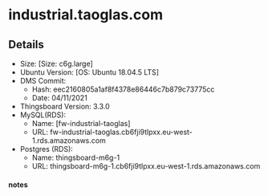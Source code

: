 # industrial.taoglas.com

## Details
- Size: [Size: c6g.large]
- Ubuntu Version: [OS: Ubuntu 18.04.5 LTS]
- DMS Commit:
	- Hash: eec2160805a1af8f4378e86446c7b879c73775cc
	- Date: 04/11/2021
- Thingsboard Version: 3.3.0
- MySQL(RDS): 
	- Name: [fw-industrial-taoglas]
	- URL: fw-industrial-taoglas.cb6fji9tlpxx.eu-west-1.rds.amazonaws.com
- Postgres (RDS):
	- Name: thingsboard-m6g-1
	- URL: thingsboard-m6g-1.cb6fji9tlpxx.eu-west-1.rds.amazonaws.com
#### notes